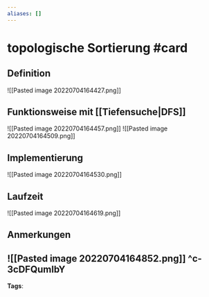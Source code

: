 ```yaml
---
aliases: []
---
```


# topologische Sortierung #card
## Definition
![[Pasted image 20220704164427.png]]
## Funktionsweise mit [[Tiefensuche|DFS]]
![[Pasted image 20220704164457.png]]
![[Pasted image 20220704164509.png]]
## Implementierung
![[Pasted image 20220704164530.png]]
## Laufzeit
![[Pasted image 20220704164619.png]]
## Anmerkungen
![[Pasted image 20220704164852.png]]
^c-3cDFQumIbY
---
**Tags**: 